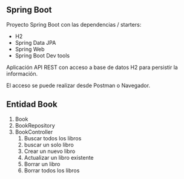 
## Spring Boot

Proyecto Spring Boot con las dependencias / starters: 
* H2 
* Spring Data JPA
* Spring Web 
* Spring Boot Dev tools

Aplicación API REST con acceso a base de datos H2 para persistir la información. 

El acceso se puede realizar desde Postman o Navegador. 

## Entidad Book

1. Book
2. BookRepository
3. BookController
   1. Buscar todos los libros 
   2. buscar un solo libro 
   3. Crear un nuevo libro 
   4. Actualizar un libro existente 
   5. Borrar un libro
   6. Borrar todos los libros